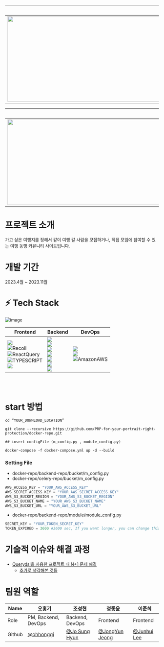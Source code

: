 

**메인페이지**|**마이페이지**
-----|-----
<img src = "https://github.com/Team-hangout/Hang_out/assets/121507763/c99786fc-0572-4594-b11d-128e42bbc7f1" height = "280px" width="1100px">|<img src = "https://github.com/Team-hangout/Hang_out/assets/121507763/ab388796-8c61-45b1-906e-22b8c724981e" height = "280px" width="1100px">

**게시글 페이지**|**게시글 작성 페이지**
-----|-----
<img src = "https://github.com/Team-hangout/Hang_out/assets/121507763/be87ab2b-df7b-4ab2-ae25-1d3d37be1dac" height = "280px" width="1100px">|<img src = "https://github.com/Team-hangout/Hang_out/assets/121507763/5a9eb1de-9444-40dc-98b5-742da79fe61c" height = "280px" width="1100px">


# 프로젝트 소개
가고 싶은 여행지를 정해서 같이 여행 갈 사람을 모집하거나, 직접 모임에 참여할 수 있는 여행 동행 커뮤니티 사이트입니다.

# 개발 기간
2023.4월 ~ 2023.11월

# **:zap: Tech Stack**

![image](https://github.com/Team-hangout/backend/assets/101315462/ebf3a20f-b7ce-4dd6-8cd1-6929fa08a20c)

| Frontend | Backend | DevOps |
| --- | --- | --- |
| <img src="https://img.shields.io/badge/React-61DAFB?style=for-the-badge&logo=React&logoColor=white"><br><img alt="Recoil" src ="https://img.shields.io/badge/Recoil-0075EB.svg?&style=for-the-badge&logo=Revolut&logoColor=white"/><br><img alt="ReactQuery" src ="https://img.shields.io/badge/ReactQuery-FF4154.svg?&style=for-the-badge&logo=ReactQuery&logoColor=white"/><br> <img alt="TYPESCRIPT" src ="https://img.shields.io/badge/TypeScript-3178C6.svg?&style=for-the-badge&logo=TypeScript&logoColor=white"/><br> <img src="https://img.shields.io/badge/styled components-DB7093?style=for-the-badge&logo=styled-components&logoColor=white"/> | <img src="https://img.shields.io/badge/Java-ED8B00?style=for-the-badge&logo=openjdk&logoColor=white"><br><img src="https://img.shields.io/badge/SpringBoot-6DB33F?style=for-the-badge&logo=Spring&logoColor=white"><br><img src="https://img.shields.io/badge/Hibernate-59666C?style=for-the-badge&logo=Hibernate&logoColor=white"><br><img src="https://img.shields.io/badge/mysql-4479A1?style=for-the-badge&logo=mysql&logoColor=white"><br><img src="https://img.shields.io/badge/Amazon S3-569A31?style=for-the-badge&logo=Amazon S3&logoColor=white"><br><img src="https://img.shields.io/badge/Swagger-85EA2D.svg?style=for-the-badge&logo=Swagger&logoColor=white"><br><img src="https://img.shields.io/badge/Redis-DC382D?style=for-the-badge&logo=redis&logoColor=white">  | <img src="https://img.shields.io/badge/Docker-2496ED?style=for-the-badge&logo=Docker&logoColor=white"><br><img src="https://img.shields.io/badge/NGINX-009639?style=for-the-badge&logo=NGINX&logoColor=white"><br> <img alt="AmazonAWS" src ="https://img.shields.io/badge/AWS-FF9900.svg?&style=for-the-badge&logo=AmazonAWS&logoColor=white"/> |

<br/>
<br/>


# start 방법

```
cd “YOUR_DOWNLOAD_LOCATION”

git clone --recursive https://github.com/PRP-for-your-portrait-right-protection/docker-repo.git

## insert configFile (m_config.py , module_config.py)

docker-compose -f docker-compose.yml up -d --build

```

### Setting File


- docker-repo/backend-repo/bucket/m_config.py
- docker-repo/celery-repo/bucket/m_config.py

```python
AWS_ACCESS_KEY = "YOUR_AWS_ACCESS_KEY"
AWS_SECRET_ACCESS_KEY = "YOUR_AWS_SECRET_ACCESS_KEY"
AWS_S3_BUCKET_REGION = "YOUR_AWS_S3_BUCKET_REGION"
AWS_S3_BUCKET_NAME = "YOUR_AWS_S3_BUCKET_NAME"
AWS_S3_BUCKET_URL = "YOUR_AWS_S3_BUCKET_URL"
```




- docker-repo/backend-repo/module/module_config.py 

```python
SECRET_KEY = "YOUR_TOKEN_SECRET_KEY"
TOKEN_EXPIRED = 3600 #3600 sec, If you want longer, you can change this time.
```

# 기술적 이슈와 해결 과정
- [Querydsl을 사용한 프로젝트 내 N+1 문제 해결](https://velog.io/@vixloaze/Querydsl%EC%9D%84-%EC%82%AC%EC%9A%A9%ED%95%9C-%ED%94%84%EB%A1%9C%EC%A0%9D%ED%8A%B8-%EB%82%B4-N1-%EB%AC%B8%EC%A0%9C-%ED%95%B4%EA%B2%B0)
  - [추가로 생각해본 것들](https://iced-diver-005.notion.site/8438a52d6ee848159b26b4636a110dad?pvs=4)

# 팀원 역할

| Name    | 오홍기                                       |조성현                            | 정종윤                                        | 이준희      |
| ------- | --------------------------------------------- | ------------------------------------ | --------------------------------------------- | --------------------------------------- |
| Role    |   PM, Backend, DevOps   |    Backend, DevOps     | Frontend | Frontend |
| Github  | [@ohhonggi](https://github.com/ohhonggi) | [@Jo Sung Hyun](https://github.com/vixloaze) | [@JongYun Jeong](https://github.com/BellYun) | [@Junhui Lee](https://github.com/junvhui) |

